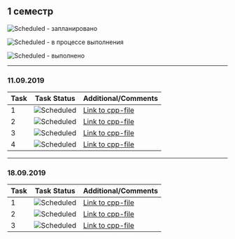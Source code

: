 ## 1 семестр


![Scheduled](https://github.com/AnzhelikaKravchuk/.NET-Training.-Spring-2019/blob/master/Pictures/icons-target.png) - запланировано

![Scheduled](https://github.com/AnzhelikaKravchuk/.NET-Training.-Spring-2019/blob/master/Pictures/icons-inprogress.png) - в процессе выполнения

![Scheduled](https://github.com/AnzhelikaKravchuk/.NET-Training.-Spring-2019/blob/master/Pictures/icons-ok.png) - выполнено

---

### 11.09.2019 
| Task | Task Status | Additional/Comments |
| -------- | -------- | --------|  
| 1 | ![Scheduled](https://github.com/AnzhelikaKravchuk/.NET-Training.-Spring-2019/blob/master/Pictures/icons-ok.png)|[Link to cpp-file](https://github.com/abbsgng/1course1semester/blob/master/11.09/Source.cpp)
| 2 | ![Scheduled](https://github.com/AnzhelikaKravchuk/.NET-Training.-Spring-2019/blob/master/Pictures/icons-ok.png)|[Link to cpp-file](https://github.com/abbsgng/1course1semester/blob/master/11.09/Source%20(2).cpp)
| 3 | ![Scheduled](https://github.com/AnzhelikaKravchuk/.NET-Training.-Spring-2019/blob/master/Pictures/icons-ok.png)|[Link to cpp-file](https://github.com/abbsgng/1course1semester/blob/master/11.09/Source%20(3).cpp)
| 4 | ![Scheduled](https://github.com/AnzhelikaKravchuk/.NET-Training.-Spring-2019/blob/master/Pictures/icons-ok.png)|[Link to cpp-file](https://github.com/abbsgng/1course1semester/blob/master/11.09/Source%20(4).cpp)
---

### 18.09.2019 
| Task | Task Status | Additional/Comments |
| -------- | -------- | --------|  
| 1 | ![Scheduled](https://github.com/AnzhelikaKravchuk/.NET-Training.-Spring-2019/blob/master/Pictures/icons-target.png)|[Link to cpp-file](/)
| 2 | ![Scheduled](https://github.com/AnzhelikaKravchuk/.NET-Training.-Spring-2019/blob/master/Pictures/icons-target.png)|[Link to cpp-file](/)
| 3 | ![Scheduled](https://github.com/AnzhelikaKravchuk/.NET-Training.-Spring-2019/blob/master/Pictures/icons-target.png)|[Link to cpp-file](/)
